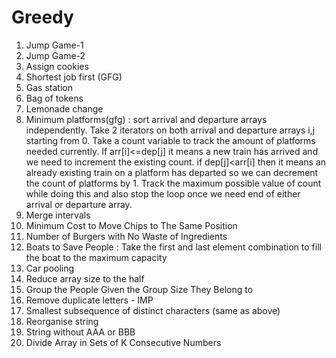 # Greedy
1) Jump Game-1
2) Jump Game-2
3) Assign cookies
4) Shortest job first (GFG)
5) Gas station
6) Bag of tokens
7) Lemonade change
8) Minimum platforms(gfg) : sort arrival and departure arrays independently. Take 2 iterators on both arrival and departure arrays i,j starting from 0. Take a count variable to track the amount of platforms needed currently. If arr[i]<=dep[j] it means a new train has arrived and we need to increment the existing count. if dep[j]<arr[i] then it means an already existing train on a platform has departed so we can decrement the count of platforms by 1. Track the maximum possible value of count while doing this and also stop the loop once we need end of either arrival or departure array.
9) Merge intervals
10) Minimum Cost to Move Chips to The Same Position
11) Number of Burgers with No Waste of Ingredients
12) Boats to Save People : Take the first and last element combination to fill the boat to the maximum capacity
13) Car pooling
14) Reduce array size to the half
15) Group the People Given the Group Size They Belong to
16) Remove duplicate letters - IMP
17) Smallest subsequence of distinct characters (same as above)
18) Reorganise string
19) String without AAA or BBB
20) Divide Array in Sets of K Consecutive Numbers
